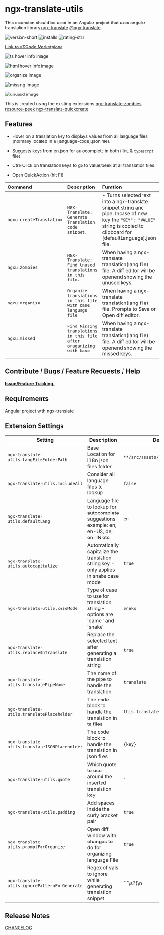 # ngx-translate-utils

This extension should be used in an Angular project that uses angular translation library [ngx-translate](https://github.com/ngx-translate/core) [@ngx-translate](https://www.npmjs.com/package/@ngx-translate/core).  

<!-- [![Build Status]() -->
![version-short](https://vsmarketplacebadge.apphb.com/version-short/ngx-translate-utils.svg)
![installs](https://vsmarketplacebadge.apphb.com/installs/ngx-translate-utils.svg)
![rating-star](https://vsmarketplacebadge.apphb.com/rating-star/ngx-translate-utils.svg)

[Link to VSCode Marketplace](https://marketplace.visualstudio.com/items?itemName=nikhilgoud.ngx-translate-utils)  

![ts hover info image](assets/rdp.gif)  

![html hover info image](assets/rdpts.gif)

![organize image](assets/org.gif)

![missing image](assets/mt.gif)

![unused image](assets/uu.gif)


This is created using the existing extensions 
[ngx-translate-zombies](https://github.com/seveves/ngx-translate-zombies) 
[resource-peek](https://github.com/Hademar/resource-peek/) 
[ngx-translate-quickcreate](https://github.com/NextFaze/ngx-translate-quickcreate)
 

## Features

- Hover on a translation key to displays values from all language files (normally located in a [language-code].json file). 
- Suggests keys from en.json for autocomplete in both ```HTML``` & ```typescrpt``` files 
- Ctrl+Click on translation keys to go to value/peek at all translation files.

- Open QuickAction (hit F1)

|Command|Description|Fumtion|
|:---|:---|:---|
|```ngxu.createTranslation``` | ```NGX-Translate: Generate Translation code snippet.```|- Turns selected text into a ngx-translate snippet string and pipe. Incase of new key the ```"KEY": "VALUE"``` string is copied to clipboard for [defaultLanguage].json file.|
|```ngxu.zombies``` |```NGX-Translate: Find Unused translations in this file.``` |When having a ngx-translate translation(lang file) file. A diff editor will be openend showing the unused keys.|
|```ngxu.organize``` |```Organize translations in this file with base language file```|When having a ngx-translate translation(lang file) file. Prompts to Save or Open diff editor.|
|```ngxu.missed``` |```Find Missing translations in this file after oraganizing with base```|When having a ngx-translate translation(lang file) file. A diff editor will be openend showing the missed keys.| 


## Contribute / Bugs / Feature Requests / Help

#### [Issue/Feature Tracking.](https://github.com/nikhilgoud/ngx-translate-utils/pulls)

## Requirements

Angular project with ngx-translate

## Extension Settings

|Setting|Description|Default value|
|---|---|---|
|```ngx-translate-utils.langFileFolderPath```|Base Location for i18n json files folder|```**/src/assets/i18n/```|  
|```ngx-translate-utils.includeAll```|Consider all language files to lookup|```false```|
|```ngx-translate-utils.defaultLang```|Language file to lookup for autocomplete suggestions example: en, en-US, de, en-IN etc|```en```|
|```ngx-translate-utils.autocapitalize```|Automatically capitalize the translation string key - only applies in snake case mode|```true```|
|```ngx-translate-utils.caseMode```|Type of case to use for translation string - options are 'camel' and 'snake'|```snake```|
|```ngx-translate-utils.replaceOnTranslate```|Replace the selected text after generating a translation string|```true```|
|```ngx-translate-utils.translatePipeName```|The name of the pipe to handle the translation|```translate```|
|```ngx-translate-utils.translatePlaceholder```|The code block to handle the translation in ts files|```this.translateService.instant({key})```|
|```ngx-translate-utils.translateJSONPlaceholder```|The code block to handle the translation in json files|```{key}```|
|```ngx-translate-utils.quote```|Which quote to use around the inserted translation key|```'```|
|```ngx-translate-utils.padding```|Add spaces inside the curly bracket pair|```true```|
|```ngx-translate-utils.promptForOrganize```|Open diff window with changes to do for organizing language File|```true```
|```ngx-translate-utils.ignorePatternForGenerate```|Regex of vals to ignore while generating translation snippet|```\\s?(\\n|<br>|<html>|<\\/html>|\\s)\\s?```|


## Release Notes
[CHANGELOG](CHANGELOG.md)
